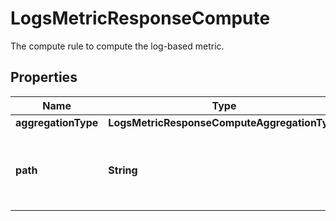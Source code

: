 

# LogsMetricResponseCompute

The compute rule to compute the log-based metric.
## Properties

Name | Type | Description | Notes
------------ | ------------- | ------------- | -------------
**aggregationType** | **LogsMetricResponseComputeAggregationType** |  |  [optional]
**path** | **String** | The path to the value the log-based metric will aggregate on (only used if the aggregation type is a \&quot;distribution\&quot;). |  [optional]



